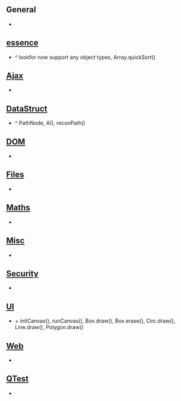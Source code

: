 ## General
+ 

## [essence](essence.js)
+ ^ lookfor now support any object types, Array.quickSort()

## [Ajax](modules/Ajax.js)
+ 

## [DataStruct](modules/DataStruct.js)
+ ^ PathNode, A(), reconPath()

## [DOM](modules/DOM.js)
+ 

## [Files](modules/Files.js)
+ 

## [Maths](modules/Maths.js)
+ 

## [Misc](modules/Misc.js)
+ 

## [Security](modules/Security.js)
+ 

## [UI](modules/UI.js)
+ \+ initCanvas(), runCanvas(), Box.draw(), Box.erase(), Circ.draw(), Line.draw(), Polygon.draw()

## [Web](modules/Web.js)
+ 

## [QTest](modules/QTest.js)
+ 